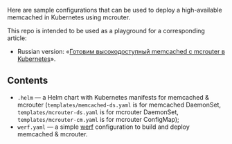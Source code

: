 Here are sample configurations that can be used to deploy a high-available memcached in Kubernetes using mcrouter.

This repo is intended to be used as a playground for a corresponding article:

* Russian version: «[Готовим высокодоступный memcached с mcrouter в Kubernetes](https://habr.com/ru/company/flant/blog/575656/)».

## Contents

* `.helm` — a Helm chart with Kubernetes manifests for memcached & mcrouter (`templates/memcached-ds.yaml`
  is for memcached DaemonSet, `templates/mcrouter-ds.yaml` is for mcrouter DaemonSet, `templates/mcrouter-cm.yaml` is for mcrouter ConfigMap);
* `werf.yaml` — a simple [werf](https://werf.io/) configuration to build and deploy memcached & mcrouter.
